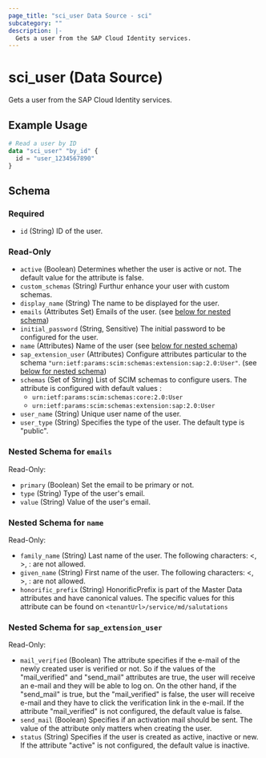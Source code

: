 ```yaml
---
page_title: "sci_user Data Source - sci"
subcategory: ""
description: |-
  Gets a user from the SAP Cloud Identity services.
---
```


# sci_user (Data Source)

Gets a user from the SAP Cloud Identity services.

## Example Usage

```terraform
# Read a user by ID
data "sci_user" "by_id" {
  id = "user_1234567890"
}
```

<!-- schema generated by tfplugindocs -->
## Schema

### Required

- `id` (String) ID of the user.

### Read-Only

- `active` (Boolean) Determines whether the user is active or not. The default value for the attribute is false.
- `custom_schemas` (String) Furthur enhance your user with custom schemas.
- `display_name` (String) The name to be displayed for the user.
- `emails` (Attributes Set) Emails of the user. (see [below for nested schema](#nestedatt--emails))
- `initial_password` (String, Sensitive) The initial password to be configured for the user.
- `name` (Attributes) Name of the user (see [below for nested schema](#nestedatt--name))
- `sap_extension_user` (Attributes) Configure attributes particular to the schema `"urn:ietf:params:scim:schemas:extension:sap:2.0:User"`. (see [below for nested schema](#nestedatt--sap_extension_user))
- `schemas` (Set of String) List of SCIM schemas to configure users. The attribute is configured with default values :
	- `urn:ietf:params:scim:schemas:core:2.0:User` 
	- `urn:ietf:params:scim:schemas:extension:sap:2.0:User`
- `user_name` (String) Unique user name of the user.
- `user_type` (String) Specifies the type of the user. The default type is "public".

<a id="nestedatt--emails"></a>
### Nested Schema for `emails`

Read-Only:

- `primary` (Boolean) Set the email to be primary or not.
- `type` (String) Type of the user's email.
- `value` (String) Value of the user's email.


<a id="nestedatt--name"></a>
### Nested Schema for `name`

Read-Only:

- `family_name` (String) Last name of the user. The following characters: <, >, : are not allowed.
- `given_name` (String) First name of the user. The following characters: <, >, : are not allowed.
- `honorific_prefix` (String) HonorificPrefix is part of the Master Data attributes and have canonical values. The specific values for this attribute can be found on `<tenantUrl>/service/md/salutations`


<a id="nestedatt--sap_extension_user"></a>
### Nested Schema for `sap_extension_user`

Read-Only:

- `mail_verified` (Boolean) The attribute specifies if the e-mail of the newly created user is verified or not. So if the values of the "mail_verified" and "send_mail" attributes are true, the user will receive an e-mail and they will be able to log on. On the other hand, if the "send_mail" is true, but the "mail_verified" is false, the user will receive e-mail and they have to click the verification link in the e-mail. If the attribute "mail_verified" is not configured, the default value is false.
- `send_mail` (Boolean) Specifies if an activation mail should be sent. The value of the attribute only matters when creating the user.
- `status` (String) Specifies if the user is created as active, inactive or new. If the attribute "active" is not configured, the default value is inactive.